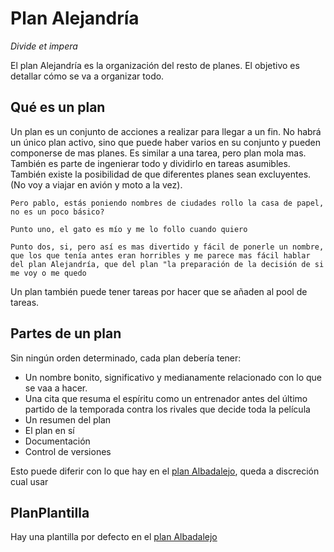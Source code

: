 # Plan Alejandría
_Divide et impera_

El plan Alejandría es la organización del resto de planes. El objetivo es detallar cómo se va a organizar todo. 

## Qué es un plan
Un plan es un conjunto de acciones a realizar para llegar a un fin. No habrá un único plan activo, sino que puede haber varios en su conjunto y pueden componerse de mas planes. Es similar a una tarea, pero plan mola mas. También es parte de ingenierar todo y dividirlo en tareas asumibles. También existe la posibilidad de que diferentes planes sean excluyentes. (No voy a viajar en avión y moto a la vez).


~~~
Pero pablo, estás poniendo nombres de ciudades rollo la casa de papel, no es un poco básico?
 
Punto uno, el gato es mío y me lo follo cuando quiero

Punto dos, si, pero así es mas divertido y fácil de ponerle un nombre, que los que tenía antes eran horribles y me parece mas fácil hablar del plan Alejandría, que del plan "la preparación de la decisión de si me voy o me quedo
~~~

Un plan también puede tener tareas por hacer que se añaden al pool de tareas.

## Partes de un plan
Sin ningún orden determinado, cada plan debería tener:

- Un nombre bonito, significativo y medianamente relacionado con lo que se vaa a hacer.
- Una cita que resuma el espíritu como un entrenador antes del último partido de la temporada contra los rivales que decide toda la película
- Un resumen del plan
- El plan en sí
- Documentación
- Control de versiones

Esto puede diferir con lo que hay en el [plan Albadalejo](Albadalejo.md), queda a discreción cual usar

## PlanPlantilla
Hay una plantilla por defecto en el [plan Albadalejo](Albadalejo.md)
